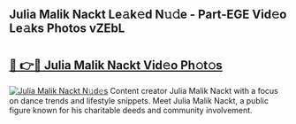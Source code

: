 ## Julia Malik Nackt Le𝚊k𝚎d N𝚞𝚍e - Part-EGE Vid𝚎o Le𝚊ks Photos vZEbL

# <h2><a href="http://fb8bd5.evod.top/?m=Julia+Malik+Nackt">🔗 👉🔴 Julia Malik Nackt Vid𝚎o Ph𝚘t𝚘s</a></h2>

[![Julia Malik Nackt N𝚞d𝚎s](https://i.imgur.com/8V9OHl7.gif)](http://fb8bd5.evod.top/?m=Julia+Malik+Nackt)
Content creator Julia Malik Nackt with a focus on dance trends and lifestyle snippets. Meet Julia Malik Nackt, a public figure known for his charitable deeds and community involvement. 
